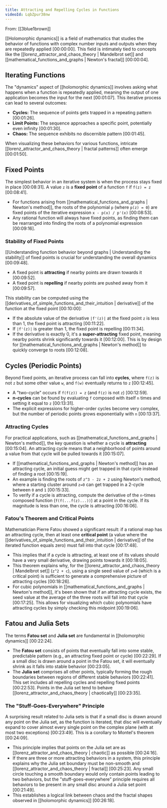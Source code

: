 ```yaml
---
title: Attracting and Repelling Cycles in Functions
videoId: LqbZpur38nw
---
```


From: [[3blue1brown]] <br/> 

[[Holomorphic dynamics]] is a field of mathematics that studies the behavior of functions with complex number inputs and outputs when they are repeatedly applied <a class="yt-timestamp" data-t="00:00:00">[00:00:00]</a>. This field is intimately tied to concepts like the [[lorenz_attractor_and_chaos_theory | Mandelbrot set]] and [[mathematical_functions_and_graphs | Newton's fractal]] <a class="yt-timestamp" data-t="00:00:04">[00:00:04]</a>.

## Iterating Functions

The "dynamics" aspect of [[holomorphic dynamics]] involves asking what happens when a function is repeatedly applied, meaning the output of one application becomes the input for the next <a class="yt-timestamp" data-t="00:01:07">[00:01:07]</a>. This iterative process can lead to several outcomes:
*   **Cycles:** The sequence of points gets trapped in a repeating pattern <a class="yt-timestamp" data-t="00:01:26">[00:01:26]</a>.
*   **Limit Points:** The sequence approaches a specific point, potentially even infinity <a class="yt-timestamp" data-t="00:01:30">[00:01:30]</a>.
*   **Chaos:** The sequence exhibits no discernible pattern <a class="yt-timestamp" data-t="00:01:45">[00:01:45]</a>.

When visualizing these behaviors for various functions, intricate [[lorenz_attractor_and_chaos_theory | fractal patterns]] often emerge <a class="yt-timestamp" data-t="00:01:50">[00:01:50]</a>.

## Fixed Points

The simplest behavior in an iterative system is when the process stays fixed in place <a class="yt-timestamp" data-t="00:08:31">[00:08:31]</a>. A value `z` is a **fixed point** of a function `f` if `f(z) = z` <a class="yt-timestamp" data-t="00:08:41">[00:08:41]</a>.
*   For functions arising from [[mathematical_functions_and_graphs | Newton's method]], the roots of the polynomial `p` (where `p(z) = 0`) are fixed points of the iterative expression `x - p(x) / p'(x)` <a class="yt-timestamp" data-t="00:08:53">[00:08:53]</a>.
*   Any rational function will always have fixed points, as finding them can be rearranged into finding the roots of a polynomial expression <a class="yt-timestamp" data-t="00:09:16">[00:09:16]</a>.

### Stability of Fixed Points

[[Understanding function behavior beyond graphs | Understanding the stability]] of fixed points is crucial for understanding the overall dynamics <a class="yt-timestamp" data-t="00:09:48">[00:09:48]</a>.
*   A fixed point is **attracting** if nearby points are drawn towards it <a class="yt-timestamp" data-t="00:09:52">[00:09:52]</a>.
*   A fixed point is **repelling** if nearby points are pushed away from it <a class="yt-timestamp" data-t="00:09:57">[00:09:57]</a>.

This stability can be computed using the [[derivatives_of_simple_functions_and_their_intuition | derivative]] of the function at the fixed point <a class="yt-timestamp" data-t="00:10:00">[00:10:00]</a>:
*   If the absolute value of the derivative `|f'(z)|` at the fixed point `z` is less than 1, the fixed point is attracting <a class="yt-timestamp" data-t="00:11:22">[00:11:22]</a>.
*   If `|f'(z)|` is greater than 1, the fixed point is repelling <a class="yt-timestamp" data-t="00:11:34">[00:11:34]</a>.
*   If the derivative is exactly 0, it's a **super-attracting** fixed point, meaning nearby points shrink significantly towards it <a class="yt-timestamp" data-t="00:12:00">[00:12:00]</a>. This is by design for [[mathematical_functions_and_graphs | Newton's method]] to quickly converge to roots <a class="yt-timestamp" data-t="00:12:08">[00:12:08]</a>.

## Cycles (Periodic Points)

Beyond fixed points, an iterative process can fall into **cycles**, where `f(z)` is not `z` but some other value `w`, and `f(w)` eventually returns to `z` <a class="yt-timestamp" data-t="00:12:45">[00:12:45]</a>.
*   A "two-cycle" occurs if `f(f(z)) = z` (and `f(z)` is not `z`) <a class="yt-timestamp" data-t="00:12:59">[00:12:59]</a>.
*   **n-cycles** can be found by evaluating `f` composed with itself `n` times and setting it equal to `z` <a class="yt-timestamp" data-t="00:13:31">[00:13:31]</a>.
*   The explicit expressions for higher-order cycles become very complex, but the number of periodic points grows exponentially with `n` <a class="yt-timestamp" data-t="00:13:37">[00:13:37]</a>.

### Attracting Cycles

For practical applications, such as [[mathematical_functions_and_graphs | Newton's method]], the key question is whether a cycle is **attracting** <a class="yt-timestamp" data-t="00:15:04">[00:15:04]</a>. An attracting cycle means that a neighborhood of points around a value from that cycle will be pulled towards it <a class="yt-timestamp" data-t="00:15:07">[00:15:07]</a>.
*   If [[mathematical_functions_and_graphs | Newton's method]] has an attracting cycle, an initial guess might get trapped in that cycle instead of finding a root <a class="yt-timestamp" data-t="00:15:19">[00:15:19]</a>.
*   An example is finding the roots of `z^3 - 2z + 2` using Newton's method, where a starting cluster around `z=0` can get trapped in a 2-cycle between `0` and `1` <a class="yt-timestamp" data-t="00:15:33">[00:15:33]</a>.
*   To verify if a cycle is attracting, compute the derivative of the `n`-times composed function (`f(f(...f(z)...))`) at a point in the cycle. If its magnitude is less than one, the cycle is attracting <a class="yt-timestamp" data-t="00:16:06">[00:16:06]</a>.

### Fatou's Theorem and Critical Points

Mathematician Pierre Fatou showed a significant result: if a rational map has an attracting cycle, then at least one **critical point** (a value where the [[derivatives_of_simple_functions_and_their_intuition | derivative]] of the iterated function equals zero) must fall into that cycle <a class="yt-timestamp" data-t="00:17:48">[00:17:48]</a>.
*   This implies that if a cycle is attracting, at least one of its values should have a very small derivative, drawing points towards it <a class="yt-timestamp" data-t="00:18:05">[00:18:05]</a>.
*   This theorem explains why, for the [[lorenz_attractor_and_chaos_theory | Mandelbrot set]] (`z^2 + c`), using a single seed value of `z=0` (which is a critical point) is sufficient to generate a comprehensive picture of attracting cycles <a class="yt-timestamp" data-t="00:18:26">[00:18:26]</a>.
*   For cubic polynomials in [[mathematical_functions_and_graphs | Newton's method]], it's been shown that if an attracting cycle exists, the seed value at the average of the three roots will fall into that cycle <a class="yt-timestamp" data-t="00:17:25">[00:17:25]</a>. This allows for visualizing which cubic polynomials have attracting cycles by simply checking this midpoint <a class="yt-timestamp" data-t="00:19:06">[00:19:06]</a>.

## Fatou and Julia Sets

The terms **Fatou set** and **Julia set** are fundamental in [[holomorphic dynamics]] <a class="yt-timestamp" data-t="00:22:24">[00:22:24]</a>.
*   The **Fatou set** consists of points that eventually fall into some stable, predictable pattern (e.g., an attracting fixed point or cycle) <a class="yt-timestamp" data-t="00:22:29">[00:22:29]</a>. If a small disc is drawn around a point in the Fatou set, it will eventually shrink as it falls into stable behavior <a class="yt-timestamp" data-t="00:23:05">[00:23:05]</a>.
*   The **Julia set** comprises all other points, typically forming the rough boundaries between regions of different stable behaviors <a class="yt-timestamp" data-t="00:22:41">[00:22:41]</a>. This set includes all repelling cycles and repelling fixed points <a class="yt-timestamp" data-t="00:22:53">[00:22:53]</a>. Points in the Julia set tend to behave [[lorenz_attractor_and_chaos_theory | chaotically]] <a class="yt-timestamp" data-t="00:23:35">[00:23:35]</a>.

### The "Stuff-Goes-Everywhere" Principle

A surprising result related to Julia sets is that if a small disc is drawn around any point on the Julia set, as the function is iterated, that disc will eventually expand to cover almost every single point on the complex plane (with at most two exceptions) <a class="yt-timestamp" data-t="00:23:49">[00:23:49]</a>. This is a corollary to Montel's theorem <a class="yt-timestamp" data-t="00:24:09">[00:24:09]</a>.
*   This principle implies that points on the Julia set are as [[lorenz_attractor_and_chaos_theory | chaotic]] as possible <a class="yt-timestamp" data-t="00:24:16">[00:24:16]</a>.
*   If there are three or more attracting behaviors in a system, this principle explains why the Julia set boundary must be non-smooth and [[lorenz_attractor_and_chaos_theory | fractal]] <a class="yt-timestamp" data-t="00:25:23">[00:25:23]</a>. Any small circle touching a smooth boundary would only contain points leading to two behaviors, but the "stuff-goes-everywhere" principle requires all behaviors to be present in any small disc around a Julia set point <a class="yt-timestamp" data-t="00:21:49">[00:21:49]</a>.
*   This establishes a logical link between chaos and the fractal shapes observed in [[holomorphic dynamics]] <a class="yt-timestamp" data-t="00:26:18">[00:26:18]</a>.
